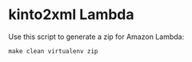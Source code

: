 # kinto2xml Lambda

Use this script to generate a zip for Amazon Lambda:

    make clean virtualenv zip
